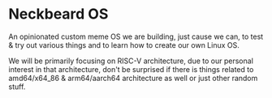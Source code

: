 # Neckbeard OS

An opinionated custom meme OS we are building, just cause we can, to test & try out various things and to learn how to create our own Linux OS.

We will be primarily focusing on RISC-V architecture, due to our personal interest in that architecture, don't be surprised if there is things related to amd64/x64_86 & arm64/aarch64 architecture as well or just other random stuff.
<!--

**Here are some ideas to get you started:**

🙋‍♀️ A short introduction - what is your organization all about?
🌈 Contribution guidelines - how can the community get involved?
👩‍💻 Useful resources - where can the community find your docs? Is there anything else the community should know?
🍿 Fun facts - what does your team eat for breakfast?
🧙 Remember, you can do mighty things with the power of [Markdown](https://docs.github.com/github/writing-on-github/getting-started-with-writing-and-formatting-on-github/basic-writing-and-formatting-syntax)
-->
